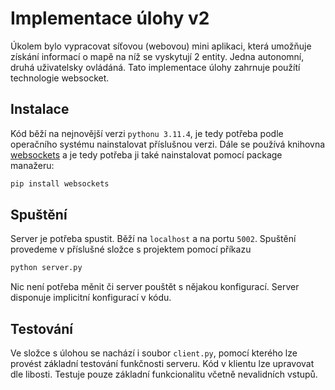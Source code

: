 # Implementace úlohy v2

Úkolem bylo vypracovat síťovou (webovou) mini aplikaci, která umožňuje získání informací o mapě na níž se vyskytují 2 entity. Jedna autonomní, druhá uživatelsky ovládáná. Tato implementace úlohy zahrnuje použítí technologie websocket.

## Instalace

Kód běží na nejnovější verzi `pythonu 3.11.4`, je tedy potřeba podle operačního systému nainstalovat příslušnou verzi.
Dále se používá knihovna [websockets](https://websockets.readthedocs.io/en/stable/) a je tedy potřeba ji také nainstalovat pomocí package manažeru:

```bash
pip install websockets
```

## Spuštění

Server je potřeba spustit. Běží na `localhost` a na portu `5002`. Spuštění provedeme v příslušné složce s projektem pomocí příkazu

```bash
python server.py
```

Nic není potřeba měnit či server pouštět s nějakou konfigurací. Server disponuje implicitní konfigurací v kódu.

## Testování

Ve složce s úlohou se nachází i soubor `client.py`, pomocí kterého lze provést základní testování funkčnosti serveru. Kód v klientu lze upravovat dle libosti. Testuje pouze základní funkcionalitu včetně nevalidních vstupů.
